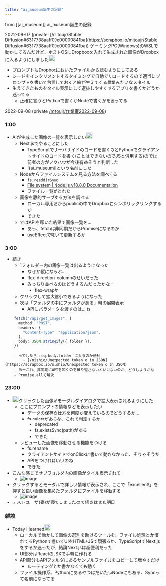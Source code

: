 ```yaml
---
title: "ai_museum誕生の記録"
---
```


from [[ai_museum]]
ai_museum誕生の記録

2022-09-07 (private: [/mitoujr/Stable Diffusion#6317738aaff09e00000841ba](https://scrapbox.io/mitoujr/Stable Diffusion#6317738aaff09e00000841ba))
ゲーミングPC(Windows)のWSLで動かしてるんだけど、ホストOSにDropboxを入れて生成された画像がDropboxに入るようにしました<img src='https://scrapbox.io/api/pages/nishio/nishio/icon' alt='nishio.icon' height="19.5"/>
- プロンプトもDropboxにおいたファイルから読むようにしてある
- シードをインクリメントするタイミングで自動でリロードするので適当にプロンプトを書いて放置しておくと絵が生えてくる農業みたいなスタイル
- 生えてきたものをタイル表示にして選抜しやすくするアプリを書くかどうか迷ってる
    - 正確に言うとPythonで書くかNodeで書くかを迷ってる

2022-09-08 (private [/mitoujr/作業室2022-09-08](https://scrapbox.io/mitoujr/作業室2022-09-08))
### 1:00
- AIが生成した画像の一覧を表示したい<img src='https://scrapbox.io/api/pages/nishio/nishio/icon' alt='nishio.icon' height="19.5"/>
    - Next.jsでやることにした
        - TypeScriptでサーバサイドのコードを書くのとPythonでクライアントサイドのコードを書く(ことはできないのでJSと併用する)のでは前者の方がノウハウが今後有益そうと判断した
        - [[ai_museum]]という名前にした
    - Nodeからファイルシステムを見る方法を調べてる
        - `fs.readdirSync`
        - [File system | Node.js v18.8.0 Documentation](https://nodejs.org/api/fs.html#fsreaddirsyncpath-options)
        - ファイル一覧がとれた
    - 画像を静的サーブする方法を調べる
        - ローカル専用だからpublicの中でDropboxにシンボリックリンクするか
        - できた
    - ではAPIを叩いた結果で画像一覧を…
        - あっ、fetchは非同期だからPromiseになるのか
        - useEffectで叩いて更新するか

### 3:00
- 続き
    - 1フォルダー内の画像一覧は出るようになった
        - なぜか縦にならぶ…
        - flex-direction: columnのせいだった
        - みっちり並べるのはどうするんだったかなー
            - flex-wrapか
    - クリックして拡大縮小できるようになった
    - 次は「フォルダの中にフォルダがある」時の展開表示
        - APIにパラメータを渡すのは…
ts

```typescript
    fetch("/api/get_images", {
      method: "POST",
      headers: {
        "Content-Type": "application/json",
      },
      body: JSON.stringify({ folder }),
    })
```

        - ってしたら`req.body.folder`に入るのか便利
            - [/nishio/Unexpected token o in JSON](https://scrapbox.io/nishio/Unexpected token o in JSON)
        - あーこれ、非同期にAPIを叩くのを繰り返さないといけないのか、どうしようかな
        - Promise.allで解決

### 23:00
- <img src='https://scrapbox.io/api/pages/nishio/nishio/icon' alt='nishio.icon' height="19.5"/>クリックした画像がモーダルダイアログで拡大表示されるようにした
    - ここにプロンプトの情報などを表示したい
        - データの保存の仕方を何度か変えているのでどうするか…
        - fs.existsがあるな、これで判定するか
            - deprecated
            - fs.existsSync(path)がある
            - できた
    - レビューした画像を移動させる機能をつける
        - fs.rename
        - クライアントサイドでonClickに書いて動かなかった、そりゃそうだ
        - APIをつければいいのね
        - できた
- こんな感じでサブフォルダ内の画像がタイル表示されて
    - ![image](https://scrapbox.io/files/633e55151b49e40022b16ccc.png)
- クリックするとモーダルで詳しい情報が表示され、ここで「excellent!」を押すと良い画像を集めたフォルダにファイルを移動する
    - ![image](https://scrapbox.io/files/633e551c36081a00237100f0.png)
- テストユーザ(妻)が寝てしまったので続きはまた明日

### 雑談
- Today I learned<img src='https://scrapbox.io/api/pages/nishio/nishio/icon' alt='nishio.icon' height="19.5"/>
    - ローカルで動かして画像の選別を助けるツールを、ファイル処理とか慣れてるPythonで書いてUIをHTML+JSで頑張るか、TypeScriptでNext.jsをするか迷ったが、結論Next.jsは超便利だった
    - UI部分はReactのJSXで手軽に作れる
    - API部分もAPIフォルダにあるサンプルファイルをコピーして増やすだけ
        - ルーティングとか書かなくても動く
    - ファイル操作系、PythonにあるやつはだいたいNodeにもある、Syncって名前になってる
